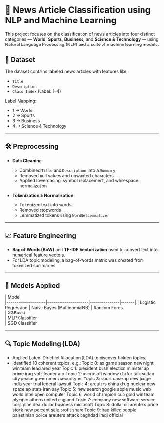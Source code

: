 # 📰 News Article Classification using NLP and Machine Learning

This project focuses on the classification of news articles into four distinct categories — **World**, **Sports**, **Business**, and **Science & Technology** — using Natural Language Processing (NLP) and a suite of machine learning models.

## 📂 Dataset

The dataset contains labeled news articles with features like:
- `Title`
- `Description`
- `Class Index` (Label: 1–4)

Label Mapping:
- 1 → World
- 2 → Sports
- 3 → Business
- 4 → Science & Technology

---

## 🛠️ Preprocessing

- **Data Cleaning**:
  - Combined `Title` and `Description` into a `Summary`
  - Removed null values and unwanted characters
  - Applied lowercasing, symbol replacement, and whitespace normalization

- **Tokenization & Normalization**:
  - Tokenized text into words
  - Removed stopwords
  - Lemmatized tokens using `WordNetLemmatizer`

---

## 📈 Feature Engineering

- **Bag of Words (BoW)** and **TF-IDF Vectorization** used to convert text into numerical feature vectors.
- For LDA topic modeling, a bag-of-words matrix was created from tokenized summaries.

---

## 🤖 Models Applied

| Model           
|--------------------|---------------------|---------------|-------|
| Logistic Regression 
| Naive Bayes (MultinomialNB)
| Random Forest       
| XGBoost             
| MLP Classifier      
| SGD Classifier      

---

## 🔍 Topic Modeling (LDA)

- Applied Latent Dirichlet Allocation (LDA) to discover hidden topics.
- Identified 10 coherent topics, e.g.:
Topic 0: ap game season new night win team lead ared year
Topic 1: president bush election minister ap prime iraq vote leader afp
Topic 2: microsoft window darfur talk sudan city peace government security eu
Topic 3: court case ap new judge india year trial federal lawsuit
Topic 4: areuters china drug nuclear new space ap state iran say
Topic 5: new search google apple music web world intel open computer
Topic 6: world champion cup gold win team olympic athens united england
Topic 7: company new software service corp plan deal dollar business microsoft
Topic 8: dollar oil areuters price stock new percent sale profit share
Topic 9: iraq killed people palestinian police areuters attack baghdad iraqi official

